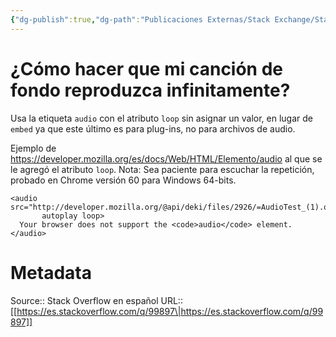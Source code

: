 ```yaml
---
{"dg-publish":true,"dg-path":"Publicaciones Externas/Stack Exchange/Stack Overflow en español/es.stackoverflow.com-99897.md","permalink":"/publicaciones-externas/stack-exchange/stack-overflow-en-espanol/es-stackoverflow-com-99897/","title":"¿Cómo hacer que mi canción de fondo reproduzca infinitamente?","hide":true,"noteIcon":"default","created":"2024-04-03T12:49:10.417-06:00","updated":"2024-04-05T16:43:52.579-06:00"}
---
```


# ¿Cómo hacer que mi canción de fondo reproduzca infinitamente?

Usa la etiqueta `audio` con el atributo `loop` sin asignar un valor, en lugar de `embed` ya que este último es para plug-ins, no para archivos de audio.

Ejemplo de https://developer.mozilla.org/es/docs/Web/HTML/Elemento/audio al que se le agregó el atributo `loop`. Nota: Sea paciente para escuchar la repetición, probado en Chrome versión 60 para Windows 64-bits.

<!-- begin snippet: js hide: false console: true babel: false -->

<!-- language: lang-html -->

    <audio src="http://developer.mozilla.org/@api/deki/files/2926/=AudioTest_(1).ogg"
           autoplay loop>
      Your browser does not support the <code>audio</code> element.
    </audio>

<!-- end snippet -->



# Metadata
Source:: Stack Overflow en español
URL:: [[https://es.stackoverflow.com/q/99897\|https://es.stackoverflow.com/q/99897]]

